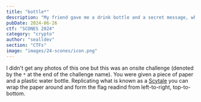 ```yaml
---
title: "bottle*"
description: "My friend gave me a drink bottle and a secret message, what does it say?"
pubDate: 2024-06-26
ctf: "SCONES 2024"
category: "crypto"
author: "sealldev"
section: "CTFs"
image: "images/24-scones/icon.png"
---
```


I didn't get any photos of this one but this was an onsite challenge (denoted by the `*` at the end of the challenge name). You were given a piece of paper and a plastic water bottle. Replicating what is known as a [Scytale](https://en.wikipedia.org/wiki/Scytale) you can wrap the paper around and form the flag readind from left-to-right, top-to-bottom.